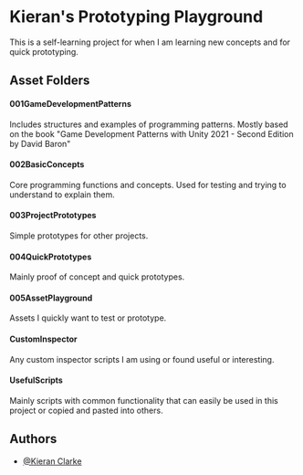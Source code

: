 # Kieran's Prototyping Playground

This is a self-learning project for when I am learning new concepts and for quick prototyping.

## Asset Folders

#### 001GameDevelopmentPatterns
Includes structures and examples of programming patterns. Mostly based on the book "Game Development Patterns with Unity 2021 - Second Edition by David Baron"

#### 002BasicConcepts 
Core programming functions and concepts. Used for testing and trying to understand to explain them. 

#### 003ProjectPrototypes
Simple prototypes for other projects.

#### 004QuickPrototypes
Mainly proof of concept and quick prototypes.

#### 005AssetPlayground
Assets I quickly want to test or prototype.

#### CustomInspector
Any custom inspector scripts I am using or found useful or interesting.

#### UsefulScripts
Mainly scripts with common functionality that can easily be used in this project or copied and pasted into others.

## Authors

- [@Kieran Clarke](https://github.com/KanserReverie)

